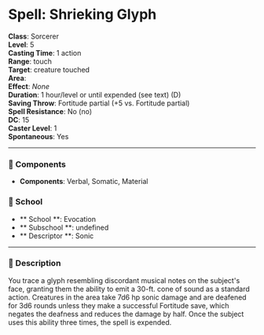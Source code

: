 
# Spell: Shrieking Glyph
**Class**: Sorcerer  
**Level**: 5  
**Casting Time**: 1 action  
**Range**: touch  
**Target**: creature touched  
**Area**:   
**Effect**: _None_  
**Duration**: 1 hour/level or until expended (see text) (D)  
**Saving Throw**: Fortitude partial (+5 vs. Fortitude partial)  
**Spell Resistance**: No (no)  
**DC**: 15  
**Caster Level**: 1  
**Spontaneous**: Yes

---

### 🔮 Components
- **Components**: Verbal, Somatic, Material

### 🏫 School
- ** School **: Evocation
- ** Subschool **: undefined
- ** Descriptor **: Sonic
---

### 📜 Description
You trace a glyph resembling discordant musical notes on the subject's face, granting them the ability to emit a 30-ft. cone of sound as a standard action. Creatures in the area take 7d6 hp sonic damage and are deafened for 3d6 rounds unless they make a successful Fortitude save, which negates the deafness and reduces the damage by half. Once the subject uses this ability three times, the spell is expended.

